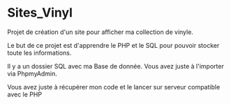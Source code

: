 # Sites_Vinyl

Projet de création d'un site pour afficher ma collection de vinyle.

Le but de ce projet est d'apprendre le PHP et le SQL pour pouvoir stocker toute les informations.

Il y a un dossier SQL avec ma Base de donnée. Vous avez juste à l'importer via PhpmyAdmin.

Vous avez juste à récupérer mon code et le lancer sur serveur compatible avec le PHP
